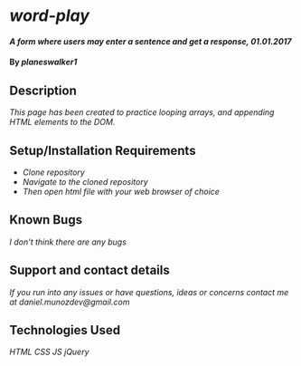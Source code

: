 # _word-play_

#### _A form where users may enter a sentence and get a response, 01.01.2017_

#### By _**planeswalker1**_

## Description

_This page has been created to practice looping arrays, and appending HTML elements to the DOM._

## Setup/Installation Requirements

* _Clone repository_
* _Navigate to the cloned repository_
* _Then open html file with your web browser of choice_

## Known Bugs

_I don't think there are any bugs_

## Support and contact details

_If you run into any issues or have questions, ideas or concerns contact me at daniel.munozdev@gmail.com_

## Technologies Used

_HTML_
_CSS_
_JS_
_jQuery_
